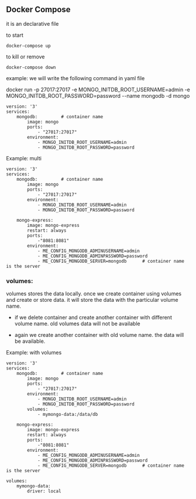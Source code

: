 ## Docker Compose

it is an declarative file

to start
```
docker-compose up
```

to kill or remove
```
docker-compose down
```

example: we will write the following command in yaml file

docker run -p 27017:27017 -e MONGO_INITDB_ROOT_USERNAME=admin -e MONGO_INITDB_ROOT_PASSWORD=password --name mongodb -d mongo

```
version: '3'
services:
	mongodb:         # container name
		image: mongo
		ports:
			- "27017:27017"
		environment:
			- MONGO_INITDB_ROOT_USERNAME=admin
			- MONGO_INITDB_ROOT_PASSWORD=password
```

Example: multi 
```
version: '3'
services:
	mongodb:         # container name
		image: mongo
		ports:
			- "27017:27017"
		environment:
			- MONGO_INITDB_ROOT_USERNAME=admin
			- MONGO_INITDB_ROOT_PASSWORD=password

	mongo-express:
		image: mongo-express
		restart: always
		ports:
			-"8081:8081"
		environment: 
			- ME_CONFIG_MONGODB_ADMINUSERNAME=admin
			- ME_CONFIG_MONGODB_ADMINPASSWORD=password
			- ME_CONFIG_MONGODB_SERVER=mongodb      # container name is the server
```
### volumes:
volumes stores the data locally. once we create container using volumes and create or store data. it will store the data with the particular volume name.

* if we delete container and create another container with different volume name. old volumes data will not be available

* again we create another container with old volume name. the data will be available.

Example: with volumes
```
version: '3'
services:
	mongodb:         # container name
		image: mongo
		ports:
			- "27017:27017"
		environment:
			- MONGO_INITDB_ROOT_USERNAME=admin
			- MONGO_INITDB_ROOT_PASSWORD=password
		volumes:
			- mymongo-data:/data/db

	mongo-express:
		image: mongo-express
		restart: always
		ports:
			-"8081:8081"
		environment: 
			- ME_CONFIG_MONGODB_ADMINUSERNAME=admin
			- ME_CONFIG_MONGODB_ADMINPASSWORD=password
			- ME_CONFIG_MONGODB_SERVER=mongodb      # container name is the server

volumes:
	mymongo-data:
		driver: local
```















